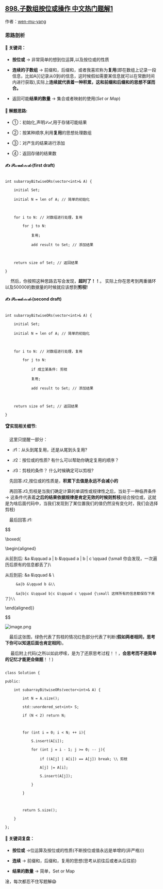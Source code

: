 ## [898.子数组按位或操作 中文热门题解1](https://leetcode.cn/problems/bitwise-ors-of-subarrays/solutions/100000/c-si-lu-pou-xi-fu-yong-he-jian-zhi-by-wen-mu-yang)

作者：[wen-mu-yang](https://leetcode.cn/u/wen-mu-yang)

### 思路剖析
#### 🏹 关键词：
- **按位或** $\rightarrow$ 非常简单的想到位运算,以及按位或的性质
- **连续的子数组** $\rightarrow$ 前缀和，后缀和，或者我喜欢称为**复用**(即在数组上记录一段信息，比如A[i]记录从0到i的信息，这时候假如需要某信息就可以在常数时间内进行获取),实际上**连续就代表着一种积累，这和前缀和后缀和的思想不谋而合。**
- 返回可能**结果的数量** $\rightarrow$ 集合或者映射的使用($Set$ or $Map$)
#### 🔑 解题思路:
- ①：初始化,声明$\mathcal{Set}$,用于存储可能结果
- ②：按某种顺序,利用**复用**的思想处理数组
- ③：对产生的结果进行添加
- ④：返回存储的结果数

#### ✍ $\mathcal{Pseudocode}$(first draft)
```
int subarrayBitwiseORs(vector<int>& A) {
    initial Set;
    initial N = len of A; // 简单的初始化

    for i to N: // 对数组进行处理，复用
        for j to N: 
            复用;
            add result to Set; // 添加结果

    return size of Set; // 返回结果
}
```
&emsp; 然后，你按照这种思路去写会发现，**超时了！！**。 实际上你在思考到两重循环以及50000的数据量的时候就应该想到**剪枝!**
#### ✍ $\mathcal{Pseudocode}$(second draft)
```
int subarrayBitwiseORs(vector<int>& A) {
    initial Set;
    initial N = len of A; // 简单的初始化

    for i to N: // 对数组进行处理，复用
        for j to N: 
            if 成立某条件: 剪枝
            复用;
            add result to Set; // 添加结果

    return size of Set; // 返回结果
}
```
#### 🏆实现相关细节:
&emsp;这里只提醒一部分：
- $\mathcal{Q1}$：从头到尾复用，还是从尾到头复用?
- $\mathcal{Q2}$：按位或的性质? 有什么可以帮助你确定复用的顺序？
- $\mathcal{Q3}$：剪枝的条件？ 什么时候确定可以剪枝?

&emsp;先回答$\mathcal{Q2}$,按位或的性质是，**积累下去值是永远不会减小的**
&emsp;再回答$\mathcal{Q3}$,剪枝是当我们确定计算的单调性或规律性之后，当处于一种临界条件 $\rightarrow$ 这条件代表着**之后的结果依据规律是肯定无效的时候则剪枝**(结合按位或，这就是为啥后面代码中，当我们发现到了某位置我们的值仍然没有变化时，我们会选择剪枝)
&emsp;最后回答$\mathcal{Q1}$:
$$
\boxed{
\begin{aligned}
从前到后: &a &\qquad a | b &\qquad a | b | c \qquad {\small 你会发现，一次遍历后原有的信息都丢了}\\
从后到前: &a &\qquad & \\
         &a|b &\qquad b &\\
         &a|b|c &\qquad b|c &\qquad c \qquad {\small 这样所有的信息都保存下来了}\\ 
\end{aligned}}
$$
![image.png](https://pic.leetcode-cn.com/a2f3ad656773e05a9c7801e36b64081a9c1b368050008b98f0d3451bcfb45bbd-image.png)


&emsp;最后这张图，绿色代表了剪枝的情况红色部分代表了判断(**假如两者相同，思考下你可以知道后面也肯定相同**)。
&emsp; 最后附上代码(之所以如此啰嗦，是为了还原思考过程！！，**会思考而不是简单的记忆才能更会做题**！！)
```
class Solution {
public:
    int subarrayBitwiseORs(vector<int>& A) {
        int N = A.size();
        std::unordered_set<int> S;
        if (N < 2) return N;

        for (int i = 0; i < N; ++ i){
            S.insert(A[i]);
            for (int j = i - 1; j >= 0; -- j){
                if ((A[j] | A[i]) == A[j]) break; \\ 剪枝
                A[j] |= A[i];
                S.insert(A[j]);
            }
        }

        return S.size();
    }
};
```
#### 🏹 关键词复盘：
- **按位或** $\rightarrow$位运算及按位或的性质(不断按位或值永远是单增的(非严格)))
- **连续** $\rightarrow$ 前缀和，后缀和，复用的思想(思考从前往后或者从后往前)
- **结果的数量** $\rightarrow$ 简单，Set or Map

淦，每次都忍不住写题解😱